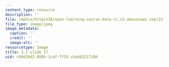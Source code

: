 ```yaml
---
content_type: resource
description: ''
file: /media/https%3A/open-learning-course-data-rc.s3.amazonaws.com/15-s21-nuts-and-bolts-of-business-plans-january-iap-2014/c69d2bd2888b1caf7f55cbabb321718d_Slide27.JPG
file_type: image/jpeg
image_metadata:
  caption: ''
  credit: ''
  image-alt: ''
resourcetype: Image
title: 3.2 slide 27
uid: c69d2bd2-888b-1caf-7f55-cbabb321718d
---
```

